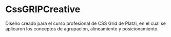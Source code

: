 # CssGRIPCreative
Diseño creado para el curso profesional de CSS Grid de Platzi, en el cual se aplicaron los conceptos de agrupación, alineamiento y posicionamiento.
